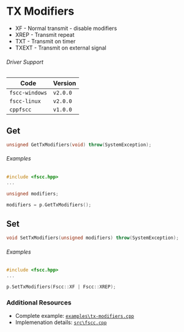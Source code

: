 # TX Modifiers

- XF - Normal transmit - disable modifiers
- XREP - Transmit repeat
- TXT - Transmit on timer
- TXEXT - Transmit on external signal

###### Driver Support
| Code           | Version
| -------------- | --------
| `fscc-windows` | `v2.0.0` 
| `fscc-linux`   | `v2.0.0` 
| `cppfscc`      | `v1.0.0`


## Get
```c++
unsigned GetTxModifiers(void) throw(SystemException);
```

###### Examples
```c++
#include <fscc.hpp>
...

unsigned modifiers;

modifiers = p.GetTxModifiers();
```


## Set
```c++
void SetTxModifiers(unsigned modifiers) throw(SystemException);
```

###### Examples
```c++
#include <fscc.hpp>
...

p.SetTxModifiers(Fscc::XF | Fscc::XREP);
```


### Additional Resources
- Complete example: [`examples\tx-modifiers.cpp`](https://github.com/commtech/cppfscc/blob/master/examples/tx-modifiers.cpp)
- Implemenation details: [`src\fscc.cpp`](https://github.com/commtech/cppfscc/blob/master/src/fscc.cpp)
